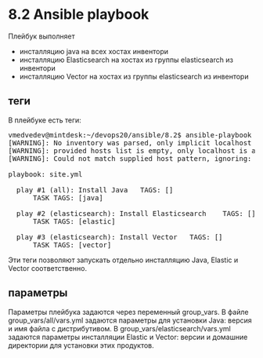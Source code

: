 # 8.2 Ansible playbook
Плейбук выполняет
- инсталляцию java на всех хостах инвентори
- инсталляцию Elasticsearch на хостах из группы elasticsearch из инвентори
- инсталляцию Vector на хостах из группы elasticsearch из инвентори
## теги
В плейбуке есть теги:
<pre>
vmedvedev@mintdesk:~/devops20/ansible/8.2$ ansible-playbook site.yml --list-tags
[WARNING]: No inventory was parsed, only implicit localhost is available
[WARNING]: provided hosts list is empty, only localhost is available. Note that the implicit localhost does not match 'all'
[WARNING]: Could not match supplied host pattern, ignoring: elasticsearch

playbook: site.yml

  play #1 (all): Install Java	TAGS: []
      TASK TAGS: [java]

  play #2 (elasticsearch): Install Elasticsearch	TAGS: []
      TASK TAGS: [elastic]

  play #3 (elasticsearch): Install Vector	TAGS: []
      TASK TAGS: [vector]
</pre>
Эти теги позволяют запускать отдельно инсталляцию Java, Elastic и Vector соответственно.
## параметры
Параметры плейбука задаются через переменный group_vars. В файле group_vars/all/vars.yml задаются параметры для установки Java: версия и имя файла с дистрибутивом. В group_vars/elasticsearch/vars.yml задаются параметры инсталляции Elastic и Vector: версии и домашние директории для установки этих продуктов.